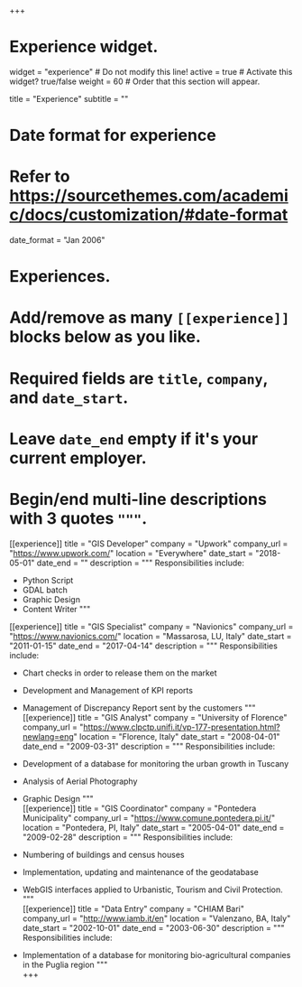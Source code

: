+++
# Experience widget.
widget = "experience"  # Do not modify this line!
active = true  # Activate this widget? true/false
weight = 60  # Order that this section will appear.

title = "Experience"
subtitle = ""

# Date format for experience
#   Refer to https://sourcethemes.com/academic/docs/customization/#date-format
date_format = "Jan 2006"

# Experiences.
#   Add/remove as many `[[experience]]` blocks below as you like.
#   Required fields are `title`, `company`, and `date_start`.
#   Leave `date_end` empty if it's your current employer.
#   Begin/end multi-line descriptions with 3 quotes `"""`.
[[experience]]
title = "GIS Developer"
company = "Upwork"
company_url = "https://www.upwork.com/"
location = "Everywhere"
date_start = "2018-05-01"
date_end = ""
description = """
Responsibilities include:

* Python Script
* GDAL batch
* Graphic Design
* Content Writer
  """

[[experience]]
title = "GIS Specialist"
company = "Navionics"
company_url = "https://www.navionics.com/"
location = "Massarosa, LU, Italy"
date_start = "2011-01-15"
date_end = "2017-04-14"
description = """
Responsibilities include:

* Chart checks in order to release them on the market
* Development and Management of KPI reports
* Management of Discrepancy Report sent by the customers
  """  
[[experience]]
title = "GIS Analyst"
company = "University of Florence"
company_url = "https://www.clpctp.unifi.it/vp-177-presentation.html?newlang=eng"
location = "Florence, Italy"
date_start = "2008-04-01"
date_end = "2009-03-31"
description = """
Responsibilities include:

* Development of a database for monitoring the urban growth in Tuscany
* Analysis of Aerial Photography
* Graphic Design
    """  
[[experience]]
title = "GIS Coordinator"
company = "Pontedera Municipality"
company_url = "https://www.comune.pontedera.pi.it/"
location = "Pontedera, PI, Italy"
date_start = "2005-04-01"
date_end = "2009-02-28"
description = """
Responsibilities include:

* Numbering of buildings and census houses
* Implementation, updating and maintenance of the geodatabase
* WebGIS interfaces applied to Urbanistic, Tourism and Civil Protection.
    """  
[[experience]]
title = "Data Entry"
company = "CHIAM Bari"
company_url = "http://www.iamb.it/en"
location = "Valenzano, BA, Italy"
date_start = "2002-10-01"
date_end = "2003-06-30"
description = """
Responsibilities include:

* Implementation of a database for monitoring bio-agricultural companies in the Puglia region
    """  
+++
